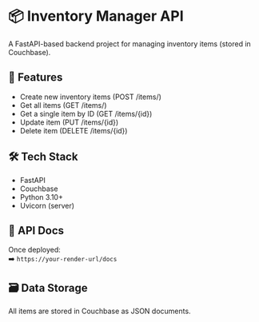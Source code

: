 
# 📦 Inventory Manager API

A FastAPI-based backend project for managing inventory items (stored in Couchbase).

## 🚀 Features
- Create new inventory items (POST /items/)
- Get all items (GET /items/)
- Get a single item by ID (GET /items/{id})
- Update item (PUT /items/{id})
- Delete item (DELETE /items/{id})

## 🛠 Tech Stack
- FastAPI
- Couchbase
- Python 3.10+
- Uvicorn (server)

## 📄 API Docs
Once deployed:  
➡️ `https://your-render-url/docs`

## 🗃 Data Storage
All items are stored in Couchbase as JSON documents.
